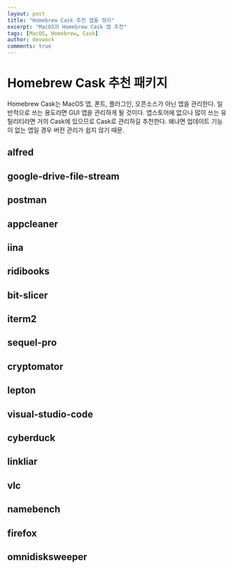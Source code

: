 ```yaml
---
layout: post
title: "Homebrew Cask 추천 앱들 정리"
excerpt: "MacOS의 Homebrew Cask 앱 추천"
tags: [MacOS, Homebrew, Cask]
author: devwock
comments: true
---
```


# Homebrew Cask 추천 패키지

Homebrew Cask는 MacOS 앱, 폰트, 플러그인, 오픈소스가 아닌 앱을 관리한다.
일반적으로 쓰는 용도라면 GUI 앱을 관리하게 될 것이다.
앱스토어에 없으나 많이 쓰는 유틸리티라면 거의 Cask에 있으므로 Cask로 관리하길 추천한다. 왜냐면 업데이트 기능이 없는 앱일 경우 버전 관리가 쉽지 않기 때문.

## alfred

## google-drive-file-stream

## postman

## appcleaner

## iina

## ridibooks

## bit-slicer

## iterm2

## sequel-pro

## cryptomator

## lepton

## visual-studio-code

## cyberduck

## linkliar

## vlc

## namebench

## firefox

## omnidisksweeper
